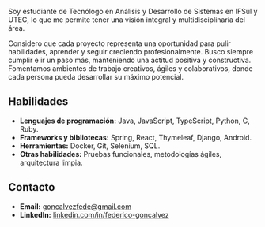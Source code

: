 
Soy estudiante de Tecnólogo en Análisis y Desarrollo de Sistemas en IFSul y UTEC, 
lo que me permite tener una visión integral y multidisciplinaria del área.

Considero que cada proyecto representa una oportunidad para pulir habilidades, aprender y seguir creciendo profesionalmente.
Busco siempre cumplir e ir un paso más, manteniendo una actitud positiva y constructiva.
Fomentamos ambientes de trabajo creativos, ágiles y colaborativos, donde cada persona pueda desarrollar su máximo potencial.

## Habilidades
- **Lenguajes de programación:** Java, JavaScript, TypeScript, Python, C, Ruby.
- **Frameworks y bibliotecas:** Spring, React, Thymeleaf, Django, Android.
- **Herramientas:** Docker, Git, Selenium, SQL.
- **Otras habilidades:** Pruebas funcionales, metodologías ágiles, arquitectura limpia.


## Contacto
- **Email:** goncalvezfede@gmail.com
- **LinkedIn:** [linkedin.com/in/federico-goncalvez](https://linkedin.com/in/federico-goncalvez)

